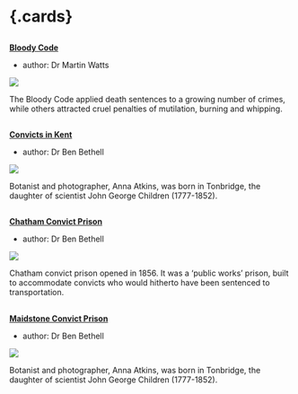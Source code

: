 <param ve-config 
       title="Prisons and Discipline"
       banner="https://stor.artstor.org/stor/8b87d15d-5d86-4784-ab72-8dad919689c2"
       layout="index">

# {.cards}

##
**[Bloody Code](/18c/18c-bloody-code)**

- author: Dr Martin Watts

![](https://iiif.juncture-digital.org/thumbnail?url=https://raw.githubusercontent.com/kent-map/kent/main/18c/images/1U8A1283-01.jpeg)

The Bloody Code applied death sentences to a growing number of crimes, while others attracted cruel penalties of mutilation, burning and whipping.

##
**[Convicts in Kent](/19c/19c-convicts-overview)**

- author: Dr Ben Bethell

![](https://iiif.juncture-digital.org/thumbnail?url=https://stor.artstor.org/stor/ad541fd1-2530-4ca8-ac50-3a55461af547)

Botanist and photographer, Anna Atkins, was born in Tonbridge, the daughter of scientist John George Children (1777-1852).

##
**[Chatham Convict Prison](/19c/19c-convicts-chatham)**

- author: Dr Ben Bethell

![](https://iiif.juncture-digital.org/thumbnail?url=https://stor.artstor.org/stor/ad541fd1-2530-4ca8-ac50-3a55461af547)

Chatham convict prison opened in 1856. It was a ‘public works’ prison, built to accommodate convicts who would hitherto have been sentenced to transportation.

##
**[Maidstone Convict Prison](/19c/19c-convicts-maidstone)**

- author: Dr Ben Bethell

![](https://iiif.juncture-digital.org/thumbnail?url=https://stor.artstor.org/stor/ad541fd1-2530-4ca8-ac50-3a55461af547)

Botanist and photographer, Anna Atkins, was born in Tonbridge, the daughter of scientist John George Children (1777-1852).
